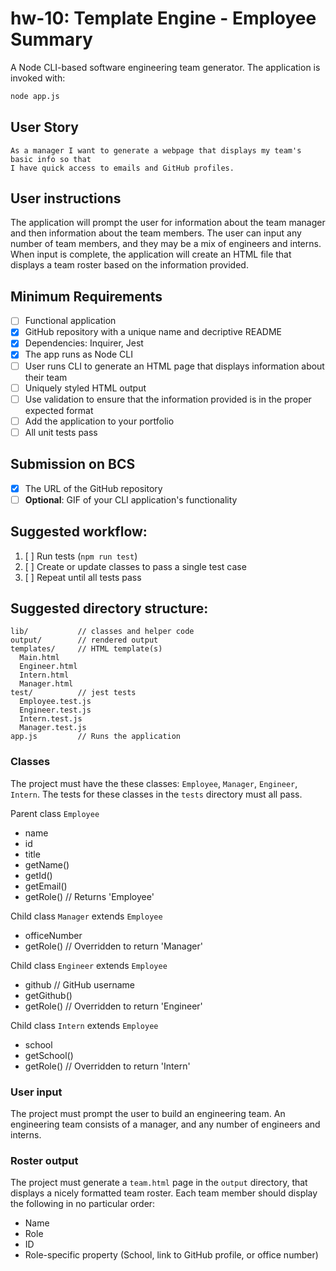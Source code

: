 # hw-10: Template Engine - Employee Summary

A Node CLI-based software engineering team generator. The application is invoked with:

```sh
node app.js
```

## User Story
```
As a manager I want to generate a webpage that displays my team's basic info so that
I have quick access to emails and GitHub profiles.
```

## User instructions
The application will prompt the user for information about the team manager and then information about the team members. The user can input any number of team members, and they may be a mix of engineers and interns. When input is complete, the application will create an HTML file that displays a team roster based on the information provided.

## Minimum Requirements
* [ ] Functional application
* [x] GitHub repository with a unique name and decriptive README
* [x] Dependencies: Inquirer, Jest
* [x] The app runs as Node CLI
* [ ] User runs CLI to generate an HTML page that displays information about their team
* [ ] Uniquely styled HTML output
* [ ] Use validation to ensure that the information provided is in the proper expected format
* [ ] Add the application to your portfolio
* [ ] All unit tests pass

## Submission on BCS
* [x] The URL of the GitHub repository
* [ ] **Optional**: GIF of your CLI application's functionality

## Suggested workflow:
  1. [ ] Run tests (`npm run test`)
  2. [ ] Create or update classes to pass a single test case
  3. [ ] Repeat until all tests pass

## Suggested directory structure:
```
lib/           // classes and helper code
output/        // rendered output
templates/     // HTML template(s)
  Main.html
  Engineer.html
  Intern.html
  Manager.html
test/          // jest tests
  Employee.test.js
  Engineer.test.js
  Intern.test.js
  Manager.test.js
app.js         // Runs the application
```

### Classes
The project must have the these classes: `Employee`, `Manager`, `Engineer`, `Intern`. The tests for these classes in the `tests` directory must all pass.

Parent class `Employee`
  * name
  * id
  * title
  * getName()
  * getId()
  * getEmail()
  * getRole() // Returns 'Employee'

Child class `Manager` extends `Employee`
  * officeNumber
  * getRole() // Overridden to return 'Manager'

Child class `Engineer` extends `Employee`
  * github  // GitHub username
  * getGithub()
  * getRole() // Overridden to return 'Engineer'

Child class `Intern` extends `Employee`
  * school 
  * getSchool()
  * getRole() // Overridden to return 'Intern'

### User input

The project must prompt the user to build an engineering team. An engineering team consists of a manager, and any number of engineers and interns.

### Roster output

The project must generate a `team.html` page in the `output` directory, that displays a nicely formatted team roster. Each team member should display the following in no particular order:

  * Name
  * Role
  * ID
  * Role-specific property (School, link to GitHub profile, or office number)
